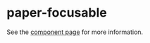 paper-focusable
===============

See the [component page](http://www.polymer-project.org/docs/elements/paper-elements.html#paper-focusable) for more information.
